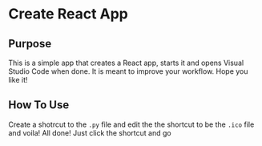 # Create React App
## Purpose
This is a simple app that creates a React app, starts it and opens Visual Studio Code when done. It is meant to improve your workflow. Hope you like it!

## How To Use
Create a shotrcut to the `.py` file and edit the the shortcut to be the `.ico` file and voila! All done! Just click the shortcut and go
